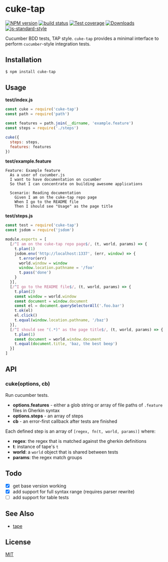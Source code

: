 # cuke-tap
[![NPM version][npm-image]][npm-url]
[![build status][travis-image]][travis-url]
[![Test coverage][codecov-image]][codecov-url]
[![Downloads][downloads-image]][downloads-url]
[![js-standard-style][standard-image]][standard-url]

Cucumber BDD tests, TAP style. `cuke-tap` provides a minimal interface to
perform `cucumber`-style integration tests.

## Installation
```sh
$ npm install cuke-tap
```

## Usage
__test/index.js__
```js
const cuke = require('cuke-tap')
const path = require('path')

const features = path.join(__dirname, 'example.feature')
const steps = require('./steps')

cuke({
  steps: steps,
  features: features
})
```

__test/example.feature__
```feature
Feature: Example feature
  As a user of cucumber.js
  I want to have documentation on cucumber
  So that I can concentrate on building awesome applications

  Scenario: Reading documentation
    Given I am on the cuke-tap repo page
    When I go to the README file
    Then I should see "Usage" as the page title
```

__test/steps.js__
```js
const test = require('cuke-tap')
const jsdom = require('jsdom')

module.exports = [
  [/^I am on the cuke-tap repo page$/, (t, world, params) => {
    t.plan(1)
    jsdom.env('http://localhost:1337', (err, window) => {
      t.error(err)
      world.window = window
      window.location.pathname = '/foo'
      t.pass('done')
    }
  }],
  [/^I go to the README file$/, (t, world, params) => {
    t.plan(2)
    const window = world.window
    const document = window.document
    const el = document.querySelectorAll('.foo.bar')
    t.ok(el)
    el.click()
    t.equal(window.location.pathname, '/baz')
  }],
  [/^I should see "(.*)" as the page title$/, (t, world, params) => {
    t.plan(1)
    const document = world.window.document
    t.equal(document.title, 'baz, the best beep')
  }]
]


```

## API
### cuke(options, cb)
Run cucumber tests.
- __options.features__ - either a glob string or array of file paths
  of `.feature` files in Gherkin syntax
- __options.steps__ - an array of steps
- __cb__ - an error-first callback after tests are finished

Each defined step is an array of `[regex, fn(t, world, params)]` where:
- __regex__: the regex that is matched against the gherkin definitions
- __t__: instance of tape's `t`
- __world__: a `world` object that is shared between tests
- __params__: the regex match groups

## Todo
- [x] get base version working
- [x] add support for full syntax range (requires parser rewrite)
- [ ] add support for table tests

## See Also
- [tape](https://github.com/substack/tape)

## License
[MIT](https://tldrlegal.com/license/mit-license)

[npm-image]: https://img.shields.io/npm/v/cuke-tap.svg?style=flat-square
[npm-url]: https://npmjs.org/package/cuke-tap
[travis-image]: https://img.shields.io/travis/yoshuawuyts/cuke-tap/master.svg?style=flat-square
[travis-url]: https://travis-ci.org/yoshuawuyts/cuke-tap
[codecov-image]: https://img.shields.io/codecov/c/github/yoshuawuyts/cuke-tap/master.svg?style=flat-square
[codecov-url]: https://codecov.io/github/yoshuawuyts/cuke-tap
[downloads-image]: http://img.shields.io/npm/dm/cuke-tap.svg?style=flat-square
[downloads-url]: https://npmjs.org/package/cuke-tap
[standard-image]: https://img.shields.io/badge/code%20style-standard-brightgreen.svg?style=flat-square
[standard-url]: https://github.com/feross/standard

